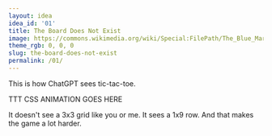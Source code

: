 ```yaml
---
layout: idea
idea_id: '01'
title: The Board Does Not Exist
image: https://commons.wikimedia.org/wiki/Special:FilePath/The_Blue_Marble.jpg
theme_rgb: 0, 0, 0
slug: the-board-does-not-exist
permalink: /01/
---
```


This is how ChatGPT sees tic-tac-toe.

TTT CSS ANIMATION GOES HERE

It doesn't see a 3x3 grid like you or me. It sees a 1x9 row. And that makes the game a lot harder.